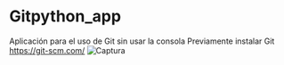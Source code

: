 # Gitpython_app
Aplicación para el uso de Git sin usar la consola
Previamente instalar Git https://git-scm.com/
![Captura](https://user-images.githubusercontent.com/16671022/150650340-98e36004-a26b-48b8-89f0-138578d3b419.JPG)
